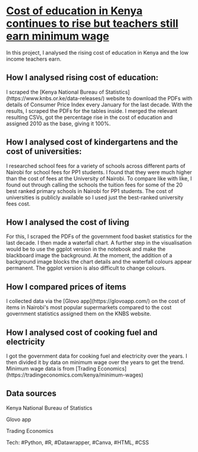 # [Cost of education in Kenya continues to rise but teachers still earn minimum wage](https://ivynyayieka.github.io/education_cost/)
In this project, I analysed the rising cost of education in Kenya and the low income teachers earn. 

<h2>How I analysed rising cost of education:</h2>
I scraped the [Kenya National Bureau of Statistics](https://www.knbs.or.ke/data-releases/) website to download the PDFs with details of Consumer Price Index every January for the last decade.  
With the results, I scraped the PDFs for the tables inside.
I merged the relevant resulting CSVs, got the percentage rise in the cost of education and assigned 2010 as the base, giving it 100%. 

<h2>How I analysed cost of kindergartens and the cost of universities:</h2>
I researched school fees for a variety of schools across different parts of Nairobi for school fees for PP1 students. I found that they were much higher than the cost of fees at the University of Nairobi. 
To compare like with like, I found out through calling the schools the tuition fees for some of the 20 best ranked primary schools in Nairobi for PP1 students.
The cost of universities is publicly available so I used just the best-ranked university fees cost.

<h2>How I analysed the cost of living</h2>
For this, I scraped the  PDFs of the government food basket statistics for the last decade.
I then made a waterfall chart. 
A further step in the visualisation would be to use the ggplot version in the notebook and make the blackboard image the background. At the moment, the addition of a background image blocks the chart details and the waterfall colours appear permanent. The ggplot version is also difficult to change colours.

<h2>How I compared prices of items</h2>
I collected data via the [Glovo app](https://glovoapp.com/) on the cost of items in Nairobi's most popular supermarkets compared to the cost government statistics assigned them on the KNBS website.

<h2>How I analysed cost of cooking fuel and electricity</h2>
I got the government data for cooking fuel and electricity over the years. I then divided it by data on minimum wage over the years to get the trend. Minimum wage data is from [Trading Economics](https://tradingeconomics.com/kenya/minimum-wages)

<h2>Data sources</h2>
Kenya National Bureau of Statistics

Glovo app

Trading Economics 

Tech: #Python, #R, #Datawrapper, #Canva, #HTML, #CSS

